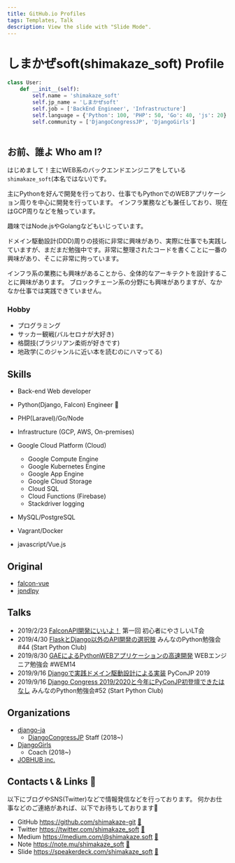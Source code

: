 ```yaml
---
title: GitHub.io Profiles
tags: Templates, Talk
description: View the slide with "Slide Mode".
---
```


# しまかぜsoft(shimakaze_soft) Profile
```python
class User:
    def __init__(self):
        self.name = 'shimakaze_soft'
        self.jp_name = 'しまかぜsoft'
        self.job = ['BackEnd Engineer', 'Infrastructure']
        self.language = {'Python': 100, 'PHP': 50, 'Go': 40, 'js': 20}
        self.community = ['DjangoCongressJP', 'DjangoGirls']
        
```

## お前、誰よ Who am I?

はじめまして！主にWEB系のバックエンドエンジニアをしている`shimakaze_soft`(本名ではない)です。

主にPythonを好んで開発を行っており、仕事でもPythonでのWEBアプリケーション周りを中心に開発を行っています。
インフラ業務なども兼任しており、現在はGCP周りなどを触っています。

趣味ではNode.jsやGolangなどもいじっています。

ドメイン駆動設計(DDD)周りの技術に非常に興味があり、実際に仕事でも実践していますが、まだまだ勉強中です。非常に整理されたコードを書くことに一番の興味があり、そこに非常に拘っています。

インフラ系の業務にも興味があることから、全体的なアーキテクトを設計することに興味があります。
ブロックチェーン系の分野にも興味がありますが、なかなか仕事では実践できていません。

### Hobby
- プログラミング
- サッカー観戦(バルセロナが大好き)
- 格闘技(ブラジリアン柔術が好きです)
- 地政学(このジャンルに近い本を読むのにハマってる)


## Skills
- Back-end Web developer
- Python(Django, Falcon) Engineer :snake:
- PHP(Laravel)/Go/Node
- Infrastructure (GCP, AWS, On-premises)
- Google Cloud Platform (Cloud)
  - Google Compute Engine
  - Google Kubernetes Engine
  - Google App Engine
  - Google Cloud Storage
  - Cloud SQL
  - Cloud Functions (Firebase)
  - Stackdriver logging

- MySQL/PostgreSQL
- Vagrant/Docker
- javascript/Vue.js

## Original

- [falcon-vue](https://pypi.org/project/falcon-vue)
- [jpndlpy](https://pypi.org/project/jpndlpy/)

## Talks

- 2019/2/23 [FalconAPI開発にいいよ！](https://speakerdeck.com/shimakaze_soft/falconapikai-fa-niiiyo)
第一回 初心者にやさしいLT会
- 2019/4/30 [FlaskとDjango以外のAPI開発の選択肢](https://speakerdeck.com/shimakaze_soft/flasktodjangoyi-wai-falseapikai-fa-falsexuan-ze-zhi)
みんなのPython勉強会#44 (Start Python Club)
- 2019/8/30 [GAEによるPythonWEBアプリケーションの高速開発](https://speakerdeck.com/shimakaze_soft/gaeniyorupythonwebapurikesiyonfalsegao-su-kai-fa)
WEBエンジニア勉強会 #WEM14
- 2019/9/16 [Djangoで実践ドメイン駆動設計による実装](https://pycon.jp/2019/schedule?sessionId=110) 
PyConJP 2019
- 2019/9/16 [Django Congress 2019/2020と今年にPyConJP初登壇できたはなし](https://speakerdeck.com/shimakaze_soft/2020-and-jin-nian-nipyconjpchu-deng-tan-dekitahanasi) 
みんなのPython勉強会#52 (Start Python Club)

## Organizations

- [django-ja](https://github.com/orgs/django-ja/people)
  - [DjangoCongressJP](https://djangocongress.jp) Staff (2018~)
- [DjangoGirls](https://djangogirls.org/tokyo/)
  - Coach (2018~)
- [JOBHUB inc.](https://jobhub.co.jp/)



## Contacts :telephone_receiver: & Links :link: 

以下にブログやSNS(Twitter)などで情報発信などを行っております。
何かお仕事などのご連絡があれば、以下でお待ちしております:bow:

- GitHub https://github.com/shimakaze-git [:link:](https://github.com/shimakaze-git)
- Twitter https://twitter.com/shimakaze_soft [:link:](https://twitter.com/shimakaze_soft)
- Medium https://medium.com/@shimakaze.soft [:link:](https://medium.com/@shimakaze.soft)
- Note https://note.mu/shimakaze_soft [:link:](https://note.mu/shimakaze_soft)
- Slide https://speakerdeck.com/shimakaze_soft [:link:](https://speakerdeck.com/shimakaze_soft)


